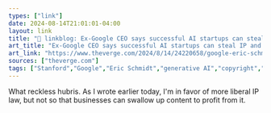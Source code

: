 ```yaml
---
types: ["link"]
date: 2024-08-14T21:01:01-04:00
layout: link
title: "🔗 linkblog: Ex-Google CEO says successful AI startups can steal IP and hire lawyers to ‘clean up the mess’'"
art_title: "Ex-Google CEO says successful AI startups can steal IP and hire lawyers to ‘clean up the mess’"
art_link: "https://www.theverge.com/2024/8/14/24220658/google-eric-schmidt-stanford-talk-ai-startups-openai"
sources: ["theverge.com"]
tags: ["Stanford","Google","Eric Schmidt","generative AI","copyright","intellectual property"]
---
```

What reckless hubris. As I wrote earlier today, I'm in favor of more liberal IP law, but not so that businesses can swallow up content to profit from it.
